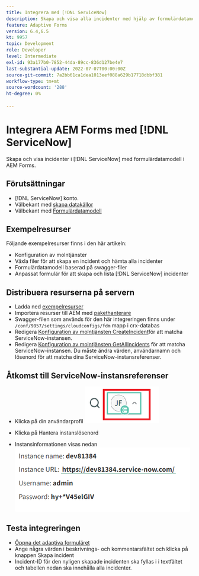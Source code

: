 ```yaml
---
title: Integrera med [!DNL ServiceNow]
description: Skapa och visa alla incidenter med hjälp av formulärdatamodell.
feature: Adaptive Forms
version: 6.4,6.5
kt: 9957
topic: Development
role: Developer
level: Intermediate
exl-id: 93a177b0-7852-44da-89cc-836d127be4e7
last-substantial-update: 2022-07-07T00:00:00Z
source-git-commit: 7a2bb61ca1dea1013eef088a629b17718dbbf381
workflow-type: tm+mt
source-wordcount: '288'
ht-degree: 0%

---
```


# Integrera AEM Forms med [!DNL ServiceNow]

Skapa och visa incidenter i [!DNL ServiceNow] med formulärdatamodell i AEM Forms.

## Förutsättningar

* [!DNL ServiceNow] konto.
* Välbekant med [skapa datakällor](https://experienceleague.adobe.com/docs/experience-manager-learn/forms/ic-web-channel-tutorial/parttwo.html)
* Välbekant med [Formulärdatamodell](https://experienceleague.adobe.com/docs/experience-manager-65/forms/form-data-model/create-form-data-models.html)

## Exempelresurser

Följande exempelresurser finns i den här artikeln:

* Konfiguration av molntjänster
* Växla filer för att skapa en incident och hämta alla incidenter
* Formulärdatamodell baserad på swagger-filer
* Anpassat formulär för att skapa och lista [!DNL ServiceNow] incidenter

## Distribuera resurserna på servern

* Ladda ned [exempelresurser](assets/service-now.zip)
* Importera resurser till AEM med [pakethanterare](http://localhost:4502/crx/packmgr/index.jsp)
* Swagger-filen som används för den här integreringen finns under ```/conf/9957/settings/cloudconfigs/fdm``` mapp i crx-databas
* Redigera [Konfiguration av molntjänsten CreateIncident](http://localhost:4502/mnt/overlay/fd/fdm/gui/components/admin/fdmcloudservice/properties.html?item=%2Fconf%2F9957%2Fsettings%2Fcloudconfigs%2Ffdm%2Fcreateincident)för att matcha ServiceNow-instansen.
* Redigera [Konfiguration av molntjänsten GetAllIncidents](http://localhost:4502/mnt/overlay/fd/fdm/gui/components/admin/fdmcloudservice/properties.html?item=%2Fconf%2F9957%2Fsettings%2Fcloudconfigs%2Ffdm%2Fgetallincidents) för att matcha ServiceNow-instansen. Du måste ändra värden, användarnamn och lösenord för att matcha dina ServiceNow-instansreferenser.

## Åtkomst till ServiceNow-instansreferenser

* Klicka på din användarprofil
   ![klicka på användarprofilen](assets/snow-1.png)

* Klicka på Hantera instanslösenord
* Instansinformationen visas nedan
   ![instansinformation](assets/snow-3.png)

## Testa integreringen

* [Öppna det adaptiva formuläret](http://localhost:4502/content/dam/formsanddocuments/create-incident-in-service-now/jcr:content?wcmmode=disabled)
* Ange några värden i beskrivnings- och kommentarsfältet och klicka på knappen Skapa incident
* Incident-ID för den nyligen skapade incidenten ska fyllas i i textfältet och tabellen nedan ska innehålla alla incidenter.
